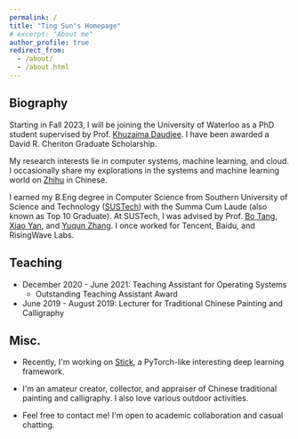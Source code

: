 ```yaml
---
permalink: /
title: "Ting Sun's Homepage"
# excerpt: "About me"
author_profile: true
redirect_from: 
  - /about/
  - /about.html
---
```


## Biography
Starting in Fall 2023, I will be joining the University of Waterloo as a PhD student supervised by Prof. [Khuzaima Daudjee](https://cs.uwaterloo.ca/~kdaudjee). I have been awarded a David R. Cheriton Graduate Scholarship.

My research interests lie in computer systems, machine learning, and cloud. I occasionally share my explorations in the systems and machine learning world on [Zhihu](https://www.zhihu.com/collection/817373817) in Chinese. 

I earned my B.Eng degree in Computer Science from Southern University of Science and Technology ([SUSTech](https://www.sustech.edu.cn/en/)) with the Summa Cum Laude (also known as Top 10 Graduate). At SUSTech, I was advised by Prof. [Bo Tang](https://acm.sustech.edu.cn/btang/), [Xiao Yan](https://scholar.google.com.hk/citations?user=rzNoyOIAAAAJ), and [Yuqun Zhang](https://zhangyuqun.github.io/index.html). I once worked for Tencent, Baidu, and RisingWave Labs.

<!-- SUSTech was established in 2011 ([a short story about SUSTech](http://www.nature.com/news/chinese-university-wins-degree-of-freedom-1.10631)). 
Its Computer Science and Engineering (CSE) department, to which I belonged, was just established in 2016. 
Still, SUSTech's systems research ranks [#88](https://csrankings.org/#/fromyear/2017/toyear/2023/index?arch&comm&sec&mod&hpc&mobile&metrics&ops&plan&soft&da&bed&world) worldwide by CSRankings and SUSTech ranks [#121](https://csrankings.org/#/fromyear/2017/toyear/2023/index?all&world) combining all areas of computer science at CSRankings. -->

<!-- <br> -->
## Teaching
- December 2020 - June 2021: Teaching Assistant for Operating Systems
  - Outstanding Teaching Assistant Award <!-- (37/121) -->
- June 2019 - August 2019: Lecturer for Traditional Chinese Painting and Calligraphy

## Misc.
- Recently, I'm working on [Stick](https://github.com/Sunt-ing/stick), a PyTorch-like interesting deep learning framework.
<!-- - I'm maintaining a systems reading list on [GitHub](https://github.com/Sunt-ing/database-system-readings), where I summarize books/papers/blogs that I read in English.  -->
- I'm an amateur creator, collector, and appraiser of Chinese traditional painting and calligraphy. I also love various outdoor activities.
<!-- - I always try to find similar beauty in the systems world and even the whole computer world, but with rationality this time. -->
- Feel free to contact me! I'm open to academic collaboration and casual chatting.


